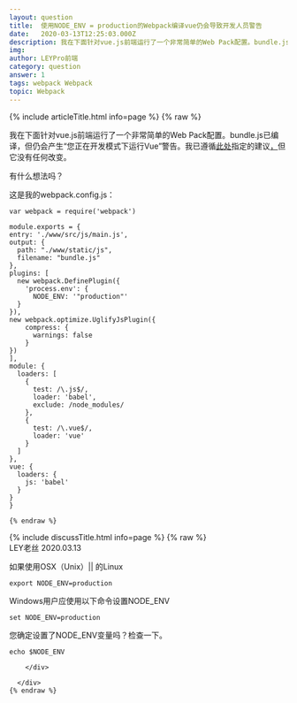 ```yaml
---
layout: question
title:  使用NODE_ENV = production的Webpack编译vue仍会导致开发人员警告
date:   2020-03-13T12:25:03.000Z
description: 我在下面针对vue.js前端运行了一个非常简单的Web Pack配置。bundle.js已编译，但仍会产生“您正在开发模式下运行Vue”警告。我已遵循此处...
img: 
author: LEYPro前端
category: question
answer: 1
tags: webpack Webpack
topic: Webpack
---
```

<div class="article-root">
  <div class="article">
    {% include articleTitle.html info=page %}
    {% raw %}
    <div class="article-content"><p><font style="vertical-align: inherit;"><font style="vertical-align: inherit;">我在下面针对vue.js前端运行了一个非常简单的Web Pack配置。</font><font style="vertical-align: inherit;">bundle.js已编译，但仍会产生“您正在开发模式下运行Vue”警告。</font><font style="vertical-align: inherit;">我已遵循</font></font><a href="https://vuejs.org/v2/guide/deployment.html"><font style="vertical-align: inherit;"><font style="vertical-align: inherit;">此处</font></font></a><font style="vertical-align: inherit;"><font style="vertical-align: inherit;">指定的建议</font><a href="https://vuejs.org/v2/guide/deployment.html"><font style="vertical-align: inherit;">，</font></a><font style="vertical-align: inherit;">但它没有任何改变。</font></font></p>

<p><font style="vertical-align: inherit;"><font style="vertical-align: inherit;">有什么想法吗？</font></font></p>

<p><font style="vertical-align: inherit;"><font style="vertical-align: inherit;">这是我的webpack.config.js：</font></font></p>

<pre><code>var webpack = require('webpack')<font></font>
<font></font>
module.exports = {<font></font>
entry: './www/src/js/main.js',<font></font>
output: {<font></font>
  path: "./www/static/js",<font></font>
  filename: "bundle.js"<font></font>
},<font></font>
plugins: [<font></font>
  new webpack.DefinePlugin({<font></font>
    'process.env': {<font></font>
      NODE_ENV: '"production"'<font></font>
  }<font></font>
}),<font></font>
new webpack.optimize.UglifyJsPlugin({<font></font>
    compress: {<font></font>
      warnings: false<font></font>
    }<font></font>
})<font></font>
],<font></font>
module: {<font></font>
  loaders: [<font></font>
    {<font></font>
      test: /\.js$/,<font></font>
      loader: 'babel',<font></font>
      exclude: /node_modules/<font></font>
    },<font></font>
    {<font></font>
      test: /\.vue$/,<font></font>
      loader: 'vue'<font></font>
    }<font></font>
  ]<font></font>
},<font></font>
vue: {<font></font>
  loaders: {<font></font>
    js: 'babel'<font></font>
  }<font></font>
}<font></font>
}<font></font>
</code></pre></div>
    {% endraw %}
  </div>

  <div class="discuss-wrapper">
    {% include discussTitle.html info=page %}
    {% raw %}
    <div class="discuss-item">
        <div class="discuss-parent">
          <div class="discuss-meta">
            <span class="discuss-user">LEY老丝</span>
            <span class="discuss-time">2020.03.13</span>
          </div>
          <div class="discuss-comment"><p><font style="vertical-align: inherit;"><font style="vertical-align: inherit;">如果使用OSX（Unix）|| </font><font style="vertical-align: inherit;">的Linux</font></font></p>

<pre><code>export NODE_ENV=production
</code></pre>

<p><font style="vertical-align: inherit;"><font style="vertical-align: inherit;">Windows用户应使用以下命令设置NODE_ENV</font></font></p>

<pre><code>set NODE_ENV=production
</code></pre>

<p><font style="vertical-align: inherit;"><font style="vertical-align: inherit;">您确定设置了NODE_ENV变量吗？</font><font style="vertical-align: inherit;">检查一下。</font></font></p>

<pre><code>echo $NODE_ENV
</code></pre></div>
        </div>
        
      </div>
    {% endraw %}
  </div>
<div>
